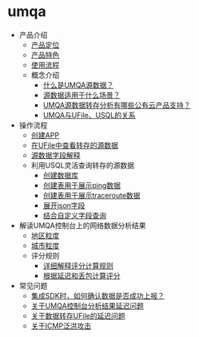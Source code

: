 # umqa



* 产品介绍
  * [产品定位](/umqa/intro/product_position)
  * [产品特色](/umqa/intro/product_features)
  * [使用流程](/umqa/intro/product_use)
  * 概念介绍
    * [什么是UMQA源数据？](/umqa/intro/concept/umqa_data)
    * [源数据适用于什么场景？](/umqa/intro/concept/umqa_scenes)
    * [UMQA源数据转存分析有哪些公有云产品支持？](/umqa/intro/concept/umqa_associate)
    * [UMQA与UFile、USQL的关系](/umqa/intro/concept/umqa_usql_ufile)
* 操作流程 
  * [创建APP](/umqa/operate/operate_create)
  * [在UFile中查看转存的源数据](/umqa/operate/operate_ufile_view)
  * [源数据字段解释](/umqa/operate/operate_source_data)
  * 利用USQL灵活查询转存的源数据
    * [创建数据库](/umqa/operate/usql/usql_database)
    * [创建表用于展示ping数据](/umqa/operate/usql/usql_ping)
    * [创建表用于展示traceroute数据](/umqa/operate/usql/usql_tracert)
    * [展开json字段](/umqa/operate/usql/usql_json)
    * [结合自定义字段查询](/umqa/operate/usql/usql_userdef)
* 解读UMQA控制台上的网络数据分析结果
  * [地区粒度](/umqa/console/area)
  * [城市粒度](/umqa/console/city)
  * 评分规则
    * [详细解释评分计算规则](/umqa/console/score/explan)
    * [根据延迟和丢包计算评分](/umqa/console/score/example)
* 常见问题
  * [集成SDK时，如何确认数据是否成功上报？](/umqa/questions/question01)
  * [关于UMQA控制台分析结果延迟问题](/umqa/questions/question02)
  * [关于数据转存UFile的延迟问题](/umqa/questions/question03)
  * [关于ICMP泛洪攻击](/umqa/questions/question04)
